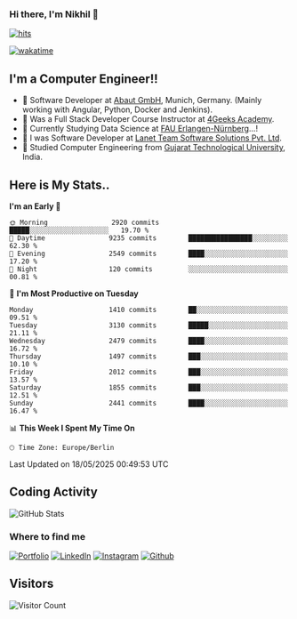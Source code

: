 ### Hi there, I'm Nikhil 👋

[![hits](https://hits.sh/github.com/silentsoft/hits.svg?color=2311cc)](https://hits.sh/github.com/silentsoft/hits/)

[![wakatime](https://wakatime.com/badge/user/369b6a3a-7953-4ff9-b7c7-be53d0a7ccc6.svg)](https://wakatime.com/@369b6a3a-7953-4ff9-b7c7-be53d0a7ccc6)

## I'm a  Computer Engineer!!

- 🌱 Software Developer at [Abaut GmbH](https://www.abaut.de/), Munich, Germany. (Mainly working with Angular, Python, Docker and Jenkins).
- 🌱 Was a Full Stack Developer Course Instructor at [4Geeks Academy](https://4geeks.com/).
- 🌱 Currently Studying Data Science at [FAU Erlangen-Nürnberg](https://www.fau.de/)...!
- 🌱 I was Software Developer at [Lanet Team Software Solutions Pvt. Ltd](https://lanetteam.com/).
- 🌱 Studied Computer Engineering from [Gujarat Technological University](https://www.gtu.ac.in/), India.

<h2>Here is My Stats..</h2>

<!--START_SECTION:waka-->
**I'm an Early 🐤** 

```text
🌞 Morning                2920 commits        █████░░░░░░░░░░░░░░░░░░░░   19.70 % 
🌆 Daytime                9235 commits        ████████████████░░░░░░░░░   62.30 % 
🌃 Evening                2549 commits        ████░░░░░░░░░░░░░░░░░░░░░   17.20 % 
🌙 Night                  120 commits         ░░░░░░░░░░░░░░░░░░░░░░░░░   00.81 % 
```
📅 **I'm Most Productive on Tuesday** 

```text
Monday                   1410 commits        ██░░░░░░░░░░░░░░░░░░░░░░░   09.51 % 
Tuesday                  3130 commits        █████░░░░░░░░░░░░░░░░░░░░   21.11 % 
Wednesday                2479 commits        ████░░░░░░░░░░░░░░░░░░░░░   16.72 % 
Thursday                 1497 commits        ███░░░░░░░░░░░░░░░░░░░░░░   10.10 % 
Friday                   2012 commits        ███░░░░░░░░░░░░░░░░░░░░░░   13.57 % 
Saturday                 1855 commits        ███░░░░░░░░░░░░░░░░░░░░░░   12.51 % 
Sunday                   2441 commits        ████░░░░░░░░░░░░░░░░░░░░░   16.47 % 
```


📊 **This Week I Spent My Time On** 

```text
🕑︎ Time Zone: Europe/Berlin
```


 Last Updated on 18/05/2025 00:49:53 UTC
<!--END_SECTION:waka-->


<h2>Coding Activity</h2>

<p><img src="https://wakatime.com/share/@nikhilmaguwala/7dd532b8-3e5e-4c26-8c46-68cc27712a92.svg" alt="GitHub Stats"></p>

<h3>Where to find me</h3>
<p>
    <a href="https://www.nikhilmaguwala.vercel.app" target="_blank"><img alt="Portfolio" src="https://img.shields.io/badge/portfolio-%23000000.svg?&style=for-the-    badge&logo=About.me&logoColor=white" /></a>
    <a href="https://www.linkedin.com/in/nikhil-maguwala" target="_blank"><img alt="LinkedIn" src="https://img.shields.io/badge/linkedin-%230077B5.svg?&style=for-the-badge&logo=linkedin&logoColor=white" /></a> 
    <a href="https://www.instagram.com/nikhil_maguwala/" target="_blank"><img alt="Instagram" src="https://img.shields.io/badge/instagram-%23E4405F.svg?&style=for-the-badge&logo=instagram&logoColor=white" /></a>
    <a href="https://github.com/nikhilmaguwala" target="_blank"><img alt="Github" src="https://img.shields.io/badge/GitHub-%2312100E.svg?&style=for-the-badge&logo=Github&logoColor=white" /></a>
</p>


<h2>Visitors</h2>

![Visitor Count](https://profile-counter.glitch.me/nikhilmaguwala/count.svg)

[website]: https://nikhilmaguwala.github.io/
[instagram]: https://www.instagram.com/nikhil_maguwala/
[linkedin]: https://www.linkedin.com/in/nikhil-maguwala/

